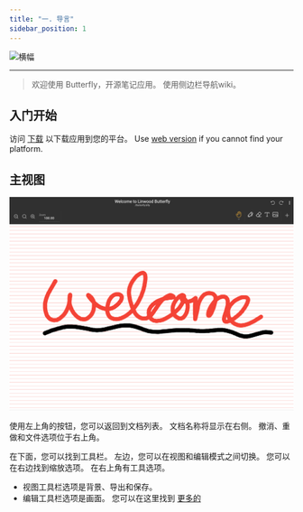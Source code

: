 ```yaml
---
title: "一. 导言"
sidebar_position: 1
---
```


![横幅](/img/banner.png)

---

> 欢迎使用 Butterfly，开源笔记应用。 使用侧边栏导航wiki。

## 入门开始

访问 [下载](/downloads) 以下载应用到您的平台。 Use [web version](https://v1.butterfly.linwood.dev) if you cannot find your platform.

## 主视图

![主视图](main.png)

使用左上角的按钮，您可以返回到文档列表。 文档名称将显示在右侧。 撤消、重做和文件选项位于右上角。

在下面，您可以找到工具栏。 左边，您可以在视图和编辑模式之间切换。 您可以在右边找到缩放选项。 在右上角有工具选项。

- 视图工具栏选项是背景、导出和保存。
- 编辑工具栏选项是画面。 您可以在这里找到 [更多的](background/intro)

